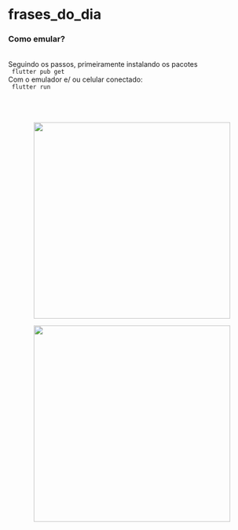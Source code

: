 # frases_do_dia

### Como emular?
<br />
 Seguindo os passos, primeiramente instalando os pacotes
<br />
<code> flutter pub get </code>
<br />
Com o emulador e/ ou  celular conectado:
<br />
<code> flutter run </code>
<br />
<br />
<br />
<br />
<p  align="center">
<img  src="https://i.pinimg.com/originals/b1/83/29/b18329ab94efd15c0bc67236fc241162.png"  heigth="100"  width="400"/>
<p/>

<p  align="center">
<img  src="https://i.pinimg.com/originals/e6/c9/8f/e6c98fe1d2ec6012e8e9158000d74ff2.png"  heigth="100"  width="400"/>
<p/>

